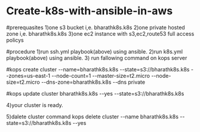 # Create-k8s-with-ansible-in-aws

#prerequasites
1)one s3 bucket i,e. bharathk8s.k8s
2)one private hosted zone i,e. bharathk8s.k8s
3)one ec2 instance with s3,ec2,route53 full access policys 


#procedure
1)run ssh.yml playbook(above) using ansible.
2)run k8s.yml playbook(above) using ansible.
3) run fallowing command on kops server

#kops create cluster --name=bharathk8s.k8s --state=s3://bharathk8s.k8s --zones=us-east-1 --node-count=1 --master-size=t2.micro --node-size=t2.micro --dns-zone=bharathk8s.k8s --dns private

#kops update cluster bharathk8s.k8s --yes --state=s3://bharathk8s.k8s

4)your cluster is ready.

5)dalete cluster command
kops delete cluster --name bharathk8s.k8s --state=s3://bharathk8s.k8s --yes
